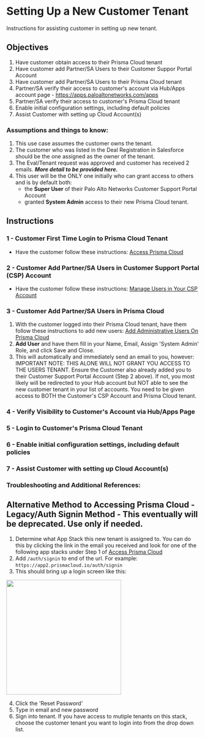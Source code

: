 # Setting Up a New Customer Tenant

Instructions for assisting customer in setting up new tenant.

## Objectives
1) Have customer obtain access to their Prisma Cloud tenant
2) Have customer add Partner/SA Users to their Customer Suppor Portal Account
3) Have customer add Partner/SA Users to their Prisma Cloud tenant
4) Partner/SA verify their access to customer's account via Hub/Apps account page - https://apps.paloaltonetworks.com/apps 
5) Partner/SA verify their access to customer's Prisma Cloud tenant
6) Enable initial configuration settings, including default policies
7) Assist Customer with setting up Cloud Account(s)

### Assumptions and things to know:
1) This use case assumes the customer owns the tenant.
2) The customer who was listed in the Deal Registration in Salesforce should be the one assigned as the owner of the tenant.
3) The Eval/Tenant request was approved and customer has received 2 emails.  ***More detail to be provided here.***
4) This user will be the ONLY one initially who can grant access to others and is by default both:
    - the **Super User** of their Palo Alto Networks Customer Support Portal Account
    - granted **System Admin** access to their new Prisma Cloud tenant.

## Instructions

### 1 - Customer First Time Login to Prisma Cloud Tenant

* Have the customer follow these instructions: [Access Prisma Cloud](https://docs.paloaltonetworks.com/prisma/prisma-cloud/prisma-cloud-admin/get-started-with-prisma-cloud/access-prisma-cloud#id3d308e0b-921e-4cac-b8fd-f5a48521aa03)


### 2 - Customer Add Partner/SA Users in Customer Support Portal (CSP) Account

* Have the customer follow these instructions: [Manage Users in Your CSP Account](https://knowledgebase.paloaltonetworks.com/KCSArticleDetail?id=kA10g000000ClNaCAK)


### 3 - Customer Add Partner/SA Users in Prisma Cloud

1) With the customer logged into their Prisma Cloud tenant, have them follow these instructions to add new users: [Add Administrative Users On Prisma Cloud](https://docs.paloaltonetworks.com/prisma/prisma-cloud/prisma-cloud-admin/manage-prisma-cloud-administrators/add-prisma-cloud-users)
3) **Add User** and have them fill in your Name, Email, Assign 'System Admin' Role, and click Save and Close.
4) This will automatically and immediately send an email to you, however:
IMPORTANT NOTE: THIS ALONE WILL NOT GRANT YOU ACCESS TO THE USERS TENANT.  Ensure the Customer also already added you to their Customer Support Portal Account (Step 2 above).  If not, you most likely will be redirected to your Hub account but NOT able to see the new customer tenant in your list of accounts.  You need to be given access to BOTH the Customer's CSP Account and Prisma Cloud tenant.

### 4 - Verify Visibility to Customer's Account via Hub/Apps Page

### 5 - Login to Customer's Prisma Cloud Tenant

### 6 - Enable initial configuration settings, including default policies

### 7 - Assist Customer with setting up Cloud Account(s)



### Troubleshooting and Additional References:

## Alternative Method to Accessing Prisma Cloud - Legacy/Auth Signin Method - This eventually will be deprecated. Use only if needed.

1) Determine what App Stack this new tenant is assigned to.  You can do this by clicking the link in the email you received and look for one of the following app stacks under Step 1 of [Access Prisma Cloud](https://docs.paloaltonetworks.com/prisma/prisma-cloud/prisma-cloud-admin/get-started-with-prisma-cloud/access-prisma-cloud) 
2) Add `/auth/signin` to end of the url. For example:   
`https://app2.prismacloud.io/auth/signin`
3) This should bring up a login screen like this:

<img src="https://user-images.githubusercontent.com/31355989/162478211-b840b544-cb15-4a4c-8f50-6f003ab00fc2.png" width="300">

4) Click the 'Reset Password'
5) Type in email and new password
6) Sign into tenant.  If you have access to mutiple tenants on this stack, choose the customer tenant you want to login into from the drop down list.


